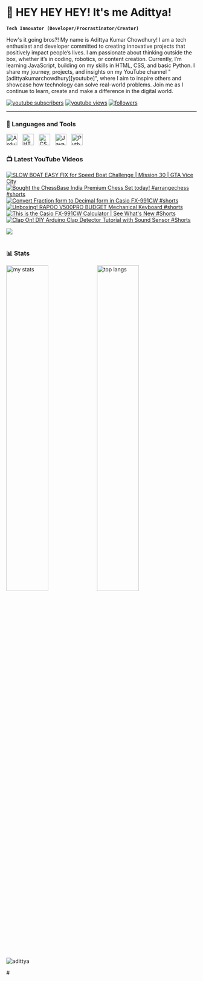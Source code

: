# 👑 HEY HEY HEY! It's me Adittya!

**`Tech Innovator (Developer/Procrastinator/Creator)`**

How's it going bros?! My name is Adittya Kumar Chowdhury! I am a tech enthusiast and developer committed to creating innovative projects that positively impact people’s lives. I am passionate about thinking outside the box, whether it’s in coding, robotics, or content creation. Currently, I’m learning JavaScript, building on my skills in HTML, CSS, and basic Python. I share my journey, projects, and insights on my YouTube channel "[adittyakumarchowdhury][youtube]", where I aim to inspire others and showcase how technology can solve real-world problems. Join me as I continue to learn, create and make a difference in the digital world.

   <p align="left">
      <a href="https://www.youtube.com/channel/UCu68HfYtlcXFI7kNhnSdspA?sub_confirmation=1">
         <img alt="youtube subscribers" title="Subscribe to my YouTube channel" src="https://custom-icon-badges.demolab.com/youtube/channel/subscribers/UCu68HfYtlcXFI7kNhnSdspA?color=%23E05D44&label=SUBSCRIBE&logo=video&logoColor=white&style=for-the-badge&labelColor=CE4630"/></a> 
      <a href="https://www.youtube.com/c/adittyakumarchowdhury">
         <img alt="youtube views" title="YouTube views" src="https://custom-icon-badges.demolab.com/youtube/channel/views/UCu68HfYtlcXFI7kNhnSdspA?color=%23E1AD0E&logo=eye&logoColor=white&style=for-the-badge&labelColor=C79600"/></a> 
      <a href="https://github.com/TheAdittyaKumar?tab=followers">
         <img alt="followers" title="Follow me on Github" src="https://custom-icon-badges.demolab.com/github/followers/TheAdittyaKumar?color=236ad3&labelColor=1155ba&style=for-the-badge&logo=person-add&label=Follow&logoColor=white"/></a>
   </p>

---

### 🧰 Languages and Tools

<img align="left" alt="Arduino" width="30px" style="padding-right:10px;" src="https://cdn.jsdelivr.net/gh/devicons/devicon@latest/icons/arduino/arduino-original.svg"/>
<img align="left" alt="HTML" width="30px" style="padding-right:10px;" src="https://cdn.jsdelivr.net/gh/devicons/devicon/icons/html5/html5-plain.svg" />
<img align="left" alt="CSS" width="30px" style="padding-right:10px;" src="https://cdn.jsdelivr.net/gh/devicons/devicon/icons/css3/css3-plain.svg" />
<img align="left" alt="JavaScript" width="30px" style="padding-right:10px;" src="https://cdn.jsdelivr.net/gh/devicons/devicon/icons/javascript/javascript-plain.svg" />
<img align="left" alt="Python" width="30px" style="padding-right:10px;" src="https://cdn.jsdelivr.net/gh/devicons/devicon/icons/python/python-plain.svg" />
<br />

#

### 📺 Latest YouTube Videos

<!-- BEGIN YOUTUBE-CARDS -->
[![SLOW BOAT EASY FIX for Speed Boat Challenge | Mission 30 | GTA Vice City](https://ytcards.demolab.com/?id=j3GU_0G8yAU&title=SLOW+BOAT+EASY+FIX+for+Speed+Boat+Challenge+%7C+Mission+30+%7C+GTA+Vice+City&lang=en&timestamp=1717334715&background_color=%230d1117&title_color=%23ffffff&stats_color=%23dedede&max_title_lines=1&width=250&border_radius=5 "SLOW BOAT EASY FIX for Speed Boat Challenge | Mission 30 | GTA Vice City")](https://www.youtube.com/watch?v=j3GU_0G8yAU)
[![Bought the ChessBase India Premium Chess Set today! #arrangechess #shorts](https://ytcards.demolab.com/?id=KKIrupmodoc&title=Bought+the+ChessBase+India+Premium+Chess+Set+today%21+%23arrangechess+%23shorts&lang=en&timestamp=1716751704&background_color=%230d1117&title_color=%23ffffff&stats_color=%23dedede&max_title_lines=1&width=250&border_radius=5 "Bought the ChessBase India Premium Chess Set today! #arrangechess #shorts")](https://www.youtube.com/watch?v=KKIrupmodoc)
[![Convert Fraction form to Decimal form in Casio FX-991CW #shorts](https://ytcards.demolab.com/?id=ViO70jcGvb0&title=Convert+Fraction+form+to+Decimal+form+in+Casio+FX-991CW+%23shorts&lang=en&timestamp=1715638243&background_color=%230d1117&title_color=%23ffffff&stats_color=%23dedede&max_title_lines=1&width=250&border_radius=5 "Convert Fraction form to Decimal form in Casio FX-991CW #shorts")](https://www.youtube.com/watch?v=ViO70jcGvb0)
[![Unboxing! RAPOO V500PRO BUDGET Mechanical Keyboard #shorts](https://ytcards.demolab.com/?id=_DgRHZdY_ws&title=Unboxing%21+RAPOO+V500PRO+BUDGET+Mechanical+Keyboard+%23shorts&lang=en&timestamp=1715460290&background_color=%230d1117&title_color=%23ffffff&stats_color=%23dedede&max_title_lines=1&width=250&border_radius=5 "Unboxing! RAPOO V500PRO BUDGET Mechanical Keyboard #shorts")](https://www.youtube.com/watch?v=_DgRHZdY_ws)
[![This is the Casio FX-991CW Calculator | See What's New #Shorts](https://ytcards.demolab.com/?id=vcg4xQQ0h6Y&title=This+is+the+Casio+FX-991CW+Calculator+%7C+See+What%27s+New+%23Shorts&lang=en&timestamp=1715401233&background_color=%230d1117&title_color=%23ffffff&stats_color=%23dedede&max_title_lines=1&width=250&border_radius=5 "This is the Casio FX-991CW Calculator | See What's New #Shorts")](https://www.youtube.com/watch?v=vcg4xQQ0h6Y)
[![Clap On! DIY Arduino Clap Detector Tutorial with Sound Sensor #Shorts](https://ytcards.demolab.com/?id=gvMtPMz61Fw&title=Clap+On%21+DIY+Arduino+Clap+Detector+Tutorial+with+Sound+Sensor+%23Shorts&lang=en&timestamp=1712947346&background_color=%230d1117&title_color=%23ffffff&stats_color=%23dedede&max_title_lines=1&width=250&border_radius=5 "Clap On! DIY Arduino Clap Detector Tutorial with Sound Sensor #Shorts")](https://www.youtube.com/watch?v=gvMtPMz61Fw)
<!-- END YOUTUBE-CARDS -->

[<img src="https://custom-icon-badges.demolab.com/badge/-Subscribe%20For%20More-red?style=for-the-badge&logo=video&logoColor=white"/>](https://www.youtube.com/channel/UCu68HfYtlcXFI7kNhnSdspA?sub_confirmation=1)

#

### 📊 Stats

<img alt="my stats" align="left" width="47%" src="https://github-readme-stats.vercel.app/api?username=TheAdittyaKumar" />
<img alt="top langs" align="left" width="47%" src="https://github-readme-stats.vercel.app/api/top-langs/?username=TheAdittyaKumar&layout=compact" />
<p><img align="center" src="https://github-readme-streak-stats.herokuapp.com/?user=TheAdittyaKumar&" alt="adittya" /></p>
<!-- ![GitHub Streak](https://streak-stats.demolab.com?user=TheAdittyaKumar&theme=swift&border_radius=4.5) -->
#
<!--
<details>
 <summary><h3>👨‍💻 Adittya's Coding Journey</h3></summary>
   Hi, I’m Adittya Kumar Chowdhury. I’m focused on using technology to solve real problems and make a meaningful impact. Whether it’s developing affordable water purification systems or creating tools like the 'Eyewriter' to assist those with disabilities, I believe in approaching challenges with practical, innovative solutions.

I have had the privilege of having my work recognized on both national and international stages, but my real motivation comes from pushing boundaries and finding new ways to help others. Right now, I’m deepening my knowledge of JavaScript, building on my skills in Arduino, HTML, CSS, and Python, to keep developing projects that matter.

I also share my journey on YouTube, aiming to inspire others to think creatively and make a difference. If you’re interested in impactful tech, I would love to connect and explore what we can achieve together.
-->
[Portfolio?!]: https://theadittyakumar.github.io/
[Youtube]: https://www.youtube.com/@adittyakumarchowdhury
